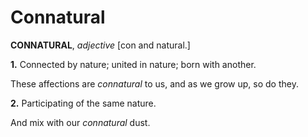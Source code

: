 # Connatural

**CONNATURAL**, _adjective_ \[con and natural.\]

**1.** Connected by nature; united in nature; born with another.

These affections are _connatural_ to us, and as we grow up, so do they.

**2.** Participating of the same nature.

And mix with our _connatural_ dust.
